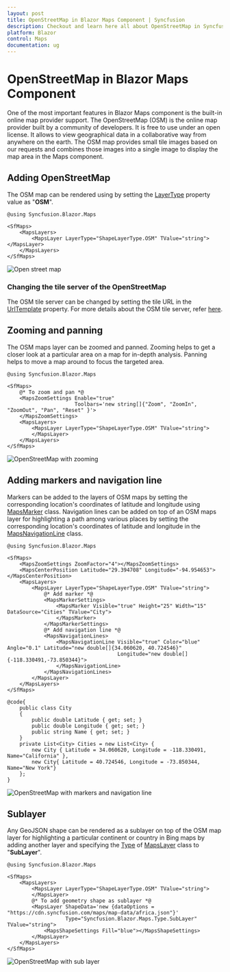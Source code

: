```yaml
---
layout: post
title: OpenStreetMap in Blazor Maps Component | Syncfusion
description: Checkout and learn here all about OpenStreetMap in Syncfusion Blazor Maps component and much more details.
platform: Blazor
control: Maps
documentation: ug
---
```


# OpenStreetMap in Blazor Maps Component

One of the most important features in Blazor Maps component is the built-in online map provider support. The OpenStreetMap (OSM) is the online map provider built by a community of developers. It is free to use under an open license. It allows to view geographical data in a collaborative way from anywhere on the earth. The OSM map provides small tile images based on our requests and combines those images into a single image to display the map area in the Maps component.

## Adding OpenStreetMap

The OSM map can be rendered using by setting the [LayerType](https://help.syncfusion.com/cr/blazor/Syncfusion.Blazor.Maps.MapsLayer-1.html#Syncfusion_Blazor_Maps_MapsLayer_1_LayerType) property value as "**OSM**".

```cshtml
@using Syncfusion.Blazor.Maps

<SfMaps>
    <MapsLayers>
        <MapsLayer LayerType="ShapeLayerType.OSM" TValue="string"></MapsLayer>
    </MapsLayers>
</SfMaps>
```

![Open street map](../images/MapProviders/OSM.png)

### Changing the tile server of the OpenStreetMap

The OSM tile server can be changed by setting the tile URL in the [UrlTemplate](https://help.syncfusion.com/cr/blazor/Syncfusion.Blazor.Maps.MapsLayer-1.html#Syncfusion_Blazor_Maps_MapsLayer_1_UrlTemplate) property. For more details about the OSM tile server, refer [here](https://wiki.openstreetmap.org/wiki/Tiles).

## Zooming and panning

The OSM maps layer can be zoomed and panned. Zooming helps to get a closer look at a particular area on a map for in-depth analysis. Panning helps to move a map around to focus the targeted area.

```cshtml
@using Syncfusion.Blazor.Maps

<SfMaps>
    @* To zoom and pan *@
    <MapsZoomSettings Enable="true"
                      Toolbars='new string[]{"Zoom", "ZoomIn", "ZoomOut", "Pan", "Reset" }'>
    </MapsZoomSettings>
    <MapsLayers>
        <MapsLayer LayerType="ShapeLayerType.OSM" TValue="string">
        </MapsLayer>
    </MapsLayers>
</SfMaps>
```

![OpenStreetMap with zooming](../images/MapProviders/osm-zooming.png)

## Adding markers and navigation line

Markers can be added to the layers of OSM maps by setting the corresponding location's coordinates of latitude and longitude using [MapsMarker](https://help.syncfusion.com/cr/blazor/Syncfusion.Blazor.Maps.MapsMarker-1.html) class. Navigation lines can be added on top of an OSM maps layer for highlighting a path among various places by setting the corresponding location's coordinates of latitude and longitude in the [MapsNavigationLine](https://help.syncfusion.com/cr/blazor/Syncfusion.Blazor.Maps.MapsNavigationLine.html) class.

```cshtml
@using Syncfusion.Blazor.Maps

<SfMaps>
    <MapsZoomSettings ZoomFactor="4"></MapsZoomSettings>
    <MapsCenterPosition Latitude="29.394708" Longitude="-94.954653"></MapsCenterPosition>
    <MapsLayers>
        <MapsLayer LayerType="ShapeLayerType.OSM" TValue="string">
            @* Add marker *@
            <MapsMarkerSettings>
                <MapsMarker Visible="true" Height="25" Width="15" DataSource="Cities" TValue="City">
                </MapsMarker>
            </MapsMarkerSettings>
            @* Add navigation line *@
            <MapsNavigationLines>
                <MapsNavigationLine Visible="true" Color="blue" Angle="0.1" Latitude="new double[]{34.060620, 40.724546}"
                                    Longitude="new double[]{-118.330491,-73.850344}">
                </MapsNavigationLine>
            </MapsNavigationLines>
        </MapsLayer>
    </MapsLayers>
</SfMaps>

@code{
    public class City
    {
        public double Latitude { get; set; }
        public double Longitude { get; set; }
        public string Name { get; set; }
    }
    private List<City> Cities = new List<City> {
        new City { Latitude = 34.060620, Longitude = -118.330491,  Name="California" },
        new City{ Latitude = 40.724546, Longitude = -73.850344,  Name="New York"}
    };
}
```

![OpenStreetMap with markers and navigation line](../images/MapProviders/marker-and-line.png)

## Sublayer

Any GeoJSON shape can be rendered as a sublayer on top of the OSM map layer for highlighting a particular continent or country in Bing maps by adding another layer and specifying the [Type](https://help.syncfusion.com/cr/blazor/Syncfusion.Blazor.Maps.MapsLayer-1.html#Syncfusion_Blazor_Maps_MapsLayer_1_Type) of [MapsLayer](https://help.syncfusion.com/cr/blazor/Syncfusion.Blazor.Maps.MapsLayer-1.html) class to "**SubLayer**".

```cshtml
@using Syncfusion.Blazor.Maps

<SfMaps>
    <MapsLayers>
        <MapsLayer LayerType="ShapeLayerType.OSM" TValue="string">
        </MapsLayer>
        @* To add geometry shape as sublayer *@
        <MapsLayer ShapeData='new {dataOptions = "https://cdn.syncfusion.com/maps/map-data/africa.json"}'
                   Type="Syncfusion.Blazor.Maps.Type.SubLayer" TValue="string">
            <MapsShapeSettings Fill="blue"></MapsShapeSettings>
        </MapsLayer>
    </MapsLayers>
</SfMaps>
```

![OpenStreetMap with sub layer](../images/MapProviders/sublayer.png)